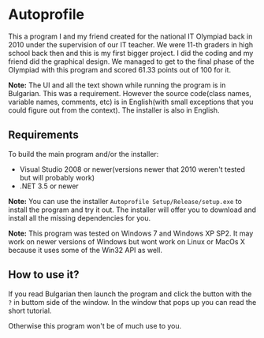 # Autoprofile
This a program I and my friend created for the national IT Olympiad back in 2010 under the supervision
of our IT teacher. We were 11-th graders in high school back then and this is my first bigger project. 
I did the coding and my friend did the graphical design. We managed to get to the final phase of the 
Olympiad with this program and scored 61.33 points out of 100 for it.

**Note:** The UI and all the text shown while running the program is in Bulgarian. This was a requirement.
However the source code(class names, variable names, comments, etc) is in English(with small exceptions 
that you could figure out from the context). The installer is also in English.

## Requirements
To build the main program and/or the installer:
* Visual Studio 2008 or newer(versions newer that 2010 weren't tested but will probably work)
* .NET 3.5 or newer

**Note:** You can use the installer `Autoprofile Setup/Release/setup.exe` to install the program and try it out. 
The installer will offer you to download and install all the missing dependencies for you.

**Note:** This program was tested on Windows 7 and Windows XP SP2. It may work on newer versions of Windows 
but wont work on Linux or MacOs X because it uses some of the Win32 API as well.

## How to use it?
If you read Bulgarian then launch the program and click the button with the `?` in buttom side of the window. 
In the window that pops up you can read the short tutorial.

Otherwise this program won't be of much use to you.
